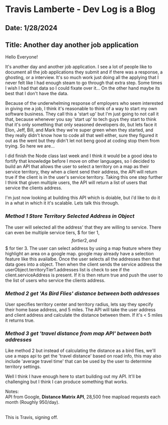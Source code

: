 # Travis Lamberte - Dev Log is a Blog

## Date: 1/28/2024

## Title: Another day another job application

Hello Everyone!

It's another day and another job application. I see a lot of people like to document all the job applications they submit and if there was a response, a ghosting, or a interview. It's so much work just doing all the applying that I never felt like I had enough steam to go through that extra step. Some times I wish I had that data so I could fixate over it... On the other hand maybe its best that I don't have the data.

Because of the underwhelming response of employers who seem interested in giving me a job, I think it's reasonable to think of a way to start my own software business. They call this a 'start up' but I'm just going to not call it that, because whenever you say 'start up' to tech guys they start to think that it's only something that only seasoned developers do, but lets face it Elon, Jeff, Bill, and Mark they we're super green when they started, and they really didn't know how to code all that well either, sure they figured it out as the went but they didn't let not beng good at coding stop them from trying. So here we are...

I did finish the Node class last week and I think it would be a good idea to fortify that knowledge before I move on other languages, so I decided to build an API that allows the user to select a territory on a map as their service territory, they when a client send their address, the API will return true if the client is in the user's service territory. Taking this one step further I think that given multiple users, the API will return a list of users that service the clients address.

I'm just now looking at building this API which is doiable, but i'd like to do it in a what in which it it's scalable. Lets talk this through.

### _Method 1 Store Territory Selected Address in Object_

The user will selected all the address' that they are willing to service. There can even be multiple service tiers, $ for tier 1, $$ for tier 2, and $$$ for tier 3. The user can select address by using a map feature where they highlight an area on a google map. google may already have a selection feature like this availalbe. Once the user selects all the addresses then that data goes into a object. Then when the client sends the service address the userObject.territoryTier1.addresses list is check to see if the client.serviceAddress is present. If it is then return true and push the user to the list of users who service the clients address.

### _Method 2 get 'As Bird Flies' distance between both addresses_

User specifies territory center and territory radius, lets say they specify their home base address, and 5 miles. The API will take the user address and client address and calculate the distance between them. If it's < 5 miles it returns true.

### _Method 3 get 'travel distance from map API' between both addresses_

Like method 2 but instead of calculating the distance as a bird flies, we'll use a maps api to get the 'travel distance' based on road info, this may also include 'average travel time' that can be used by the user to determine territory settings.

Well I think I have enough here to start building out my API. It'll be challenging but I think I can produce something that works.

Notes: <br>
API from Google, **Distance Matrix API**, 28,500 free mapload requests each month (Roughly 950/day).

<br>
This is Travis, signing off.
